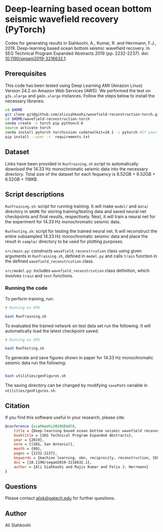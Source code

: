 # Deep-learning based ocean bottom seismic wavefield recovery (PyTorch)

Codes for generating results in Siahkoohi, A., Kumar, R. and Herrmann, F.J., 2019. Deep-learning based ocean bottom seismic wavefield recovery. In SEG Technical Program Expanded Abstracts 2019 (pp. 2232-2237).  doi: [10.1190/segam2019-3216632.1](https://doi.org/10.1190/segam2019-3216632.1).

## Prerequisites

This code has been tested using Deep Learning AMI (Amazon Linux) Version 24.2 on Amazon Web Services (AWS). We performed the test on `g3s.xlarge` and `g4dn.xlarge` instances. Follow the steps below to install the necessary libraries:

```bash
cd $HOME
git clone git@github.com/alisiahkoohi/wavefield-reconstruction-torch.git
cd $HOME/wavefield-reconstruction-torch
conda create -n torch pip python=3.6
source activate torch
conda install pytorch torchvision cudatoolkit=10.1 -c pytorch #If your system has GPU
pip install --user -r  requirements.txt

```


## Dataset

Links have been provided in `RunTraining.sh` script to automatically download the 14.33 Hz monochromatic seismic data into the necessary directory. Total size of the dataset for each fequency is 6.52GB + 6.52GB + 6.52GB + 118KB.

## Script descriptions

`RunTraining.sh`\: script for running training. It will make `model/` and `data/` directory in `$HOME` for storing training/testing data and saved neural net checkpoints and final results, respectively. Next, it will train a neural net for the experiment for 14.33 Hz monochromatic seismic data.

`RunTesting.sh`\: script for testing the trained neural net. It will reconstruct the entire subsampled 14.33 Hz monochromatic seismic data and place the result in `sample/` directory to be used for plotting purposes.

`src/main.py`\: constructs `wavefield_reconstrcution` class using given arguments in `RunTraining.sh`\, defined in `model.py` and calls `train` function in the defined  `wavefield_reconstrcution` class.

`src/model.py`: includes `wavefield_reconstrcution` class definition, which involves `train` and `test` functions.


### Running the code

To perform training, run:

```bash
# Running on GPU

bash RunTraining.sh

```

To evaluated the trained network on test data set run the following. It will automatically load the latest checkpoint saved.

```bash
# Running on GPU

bash RunTesting.sh

```

To generate and save figures shown in paper for 14.33 Hz monochromatic seismic data run the following:

```bash

bash utilities/genFigures.sh

```

The saving directory can be changed by modifying `savePath` variable in `utilities/genFigures.sh`\.


## Citation

If you find this software useful in your research, please cite:

```bibtex
@conference {siahkoohi2019SEGdlb,
	title = {Deep-learning based ocean bottom seismic wavefield recovery},
	booktitle = {SEG Technical Program Expanded Abstracts},
	year = {2019},
	note = {(SEG, San Antonio)},
	month = {09},
	pages = {2232-2237},
	keywords = {machine learning, obn, reciprocity, reconstruction, SEG},
	doi = {10.1190/segam2019-3216632.1},
	author = {Ali Siahkoohi and Rajiv Kumar and Felix J. Herrmann}
}
```

## Questions

Please contact alisk@gatech.edu for further questions.


## Author

Ali Siahkoohi
